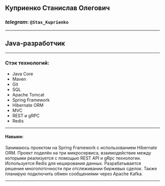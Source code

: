 ## Куприенко Станислав Олегович
### _telegram_: `@Stas_Kuprienko`
***
## Java-разработчик
***
### Стэк технологий:
+ Java Core
+ Maven
+ Git
+ SQL
+ Apache Tomcat
+ Spring Framework
+ Hibernate ORM
+ MVC
+ REST и gRPC
+ Redis
***
#### Навыки:
 Занимаюсь проектом на Spring Framework с использованием Hibernate ORM.
 Проект поделён на три микросервиса, взаимодействие между которыми реализуется
с помощью REST API и gRpc технологии. Используется Redis для кеширования данных. Разрабатывается решение многопоточности
при отслеживании биржевых сделок. Также планирую подключить обмен сообщениями через Apache Kafka.
***
